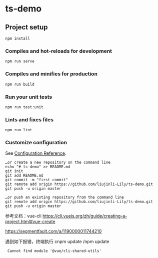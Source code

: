 # ts-demo

## Project setup
```
npm install
```

### Compiles and hot-reloads for development
```
npm run serve
```

### Compiles and minifies for production
```
npm run build
```

### Run your unit tests
```
npm run test:unit
```

### Lints and fixes files
```
npm run lint
```

### Customize configuration
See [Configuration Reference](https://cli.vuejs.org/config/).


```
…or create a new repository on the command line
echo "# ts-demo" >> README.md
git init
git add README.md
git commit -m "first commit"
git remote add origin https://github.com/liujinli-Lily/ts-demo.git
git push -u origin master
                
…or push an existing repository from the command line
git remote add origin https://github.com/liujinli-Lily/ts-demo.git
git push -u origin master
```

参考文档：vue-cli
https://cli.vuejs.org/zh/guide/creating-a-project.html#vue-create

https://segmentfault.com/a/1190000011744210


遇到如下报错，终端执行 cnpm update /npm update
```angular2
 Cannot find module '@vue/cli-shared-utils'
```
